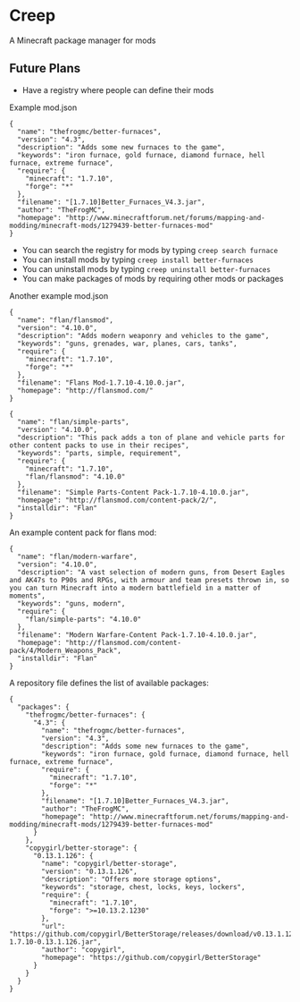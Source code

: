# Creep

A Minecraft package manager for mods

## Future Plans

 - Have a registry where people can define their mods

Example mod.json
```
{
  "name": "thefrogmc/better-furnaces",
  "version": "4.3",
  "description": "Adds some new furnaces to the game",
  "keywords": "iron furnace, gold furnace, diamond furnace, hell furnace, extreme furnace",
  "require": {
    "minecraft": "1.7.10",
    "forge": "*"
  },
  "filename": "[1.7.10]Better_Furnaces_V4.3.jar",
  "author": "TheFrogMC",
  "homepage": "http://www.minecraftforum.net/forums/mapping-and-modding/minecraft-mods/1279439-better-furnaces-mod"
}   
```

 - You can search the registry for mods by typing `creep search furnace`
 - You can install mods by typing `creep install better-furnaces`
 - You can uninstall mods by typing `creep uninstall better-furnaces`
 - You can make packages of mods by requiring other mods or packages

Another example mod.json
```
{
  "name": "flan/flansmod",
  "version": "4.10.0",
  "description": "Adds modern weaponry and vehicles to the game",
  "keywords": "guns, grenades, war, planes, cars, tanks",
  "require": {
    "minecraft": "1.7.10",
    "forge": "*"
  },
  "filename": "Flans Mod-1.7.10-4.10.0.jar",
  "homepage": "http://flansmod.com/"
}
```

```
{
  "name": "flan/simple-parts",
  "version": "4.10.0",
  "description": "This pack adds a ton of plane and vehicle parts for other content packs to use in their recipes",
  "keywords": "parts, simple, requirement",
  "require": {
    "minecraft": "1.7.10",
    "flan/flansmod": "4.10.0"
  },
  "filename": "Simple Parts-Content Pack-1.7.10-4.10.0.jar",
  "homepage": "http://flansmod.com/content-pack/2/",
  "installdir": "Flan"
}
```

An example content pack for flans mod:
```
{
  "name": "flan/modern-warfare",
  "version": "4.10.0",
  "description": "A vast selection of modern guns, from Desert Eagles and AK47s to P90s and RPGs, with armour and team presets thrown in, so you can turn Minecraft into a modern battlefield in a matter of moments",
  "keywords": "guns, modern",
  "require": {
    "flan/simple-parts": "4.10.0"
  },
  "filename": "Modern Warfare-Content Pack-1.7.10-4.10.0.jar",
  "homepage": "http://flansmod.com/content-pack/4/Modern_Weapons_Pack",
  "installdir": "Flan"
}
```

A repository file defines the list of available packages:
```
{
  "packages": {
    "thefrogmc/better-furnaces": {
      "4.3": {
        "name": "thefrogmc/better-furnaces",
        "version": "4.3",
        "description": "Adds some new furnaces to the game",
        "keywords": "iron furnace, gold furnace, diamond furnace, hell furnace, extreme furnace",
        "require": {
          "minecraft": "1.7.10",
          "forge": "*"
        },
        "filename": "[1.7.10]Better_Furnaces_V4.3.jar",
        "author": "TheFrogMC",
        "homepage": "http://www.minecraftforum.net/forums/mapping-and-modding/minecraft-mods/1279439-better-furnaces-mod"
      }
    },
    "copygirl/better-storage": {
      "0.13.1.126": {
        "name": "copygirl/better-storage",
        "version": "0.13.1.126",
        "description": "Offers more storage options",
        "keywords": "storage, chest, locks, keys, lockers",
        "require": {
          "minecraft": "1.7.10",
          "forge": ">=10.13.2.1230"
        },
        "url": "https://github.com/copygirl/BetterStorage/releases/download/v0.13.1.126/BetterStorage-1.7.10-0.13.1.126.jar",
        "author": "copygirl",
        "homepage": "https://github.com/copygirl/BetterStorage"
      }
    }
  }
}
```
